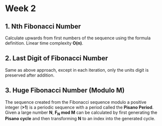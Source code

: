 # Week 2

## 1. Nth Fibonacci Number

Calculate upwards from first numbers of the sequence using the formula definition. Linear time
complexity **O(n)**.

## 2. Last Digit of Fibonacci Number

Same as above approach, except in each iteration, only the units digit is preserved after addition.

## 3. Huge Fibonacci Number (Modulo M)

The sequence created from the Fibonacci sequence modulo a positive integer (**>1**) is a periodic
sequence with a period called the **Pisano Period**. Given a large number **N**, **F<sub>N</sub> mod
M** can be calculated by first generating the **Pisano cycle** and then transforming **N** to an
index into the generated cycle.
